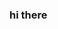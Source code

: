 ### hi there

<!-- <p align="left"> <img src="https://komarev.com/ghpvc/?username=louisnfr&label=Profile%20views&color=0e75b6&style=flat" alt="louisnfr" /> </p>

<h1 align="center">Hi 👋, I'm louis raffin</h1>
<h3 align="center">I'm a student at 42 Paris.</h3><br>

[![42 profile](https://1337-readme.vercel.app/api/profile?cursus=42cursus&dark=true&leet_logo=hide&login=lraffin)](https://github.com/mohouyizme/1337-readme)

<p align="left"> <a href="https://github.com/ryo-ma/github-profile-trophy"><img src="https://github-profile-trophy.vercel.app/?username=louisnfr" alt="louisnfr" /></a> </p>

- 🔭 I’m currently working on [minishell](https://github.com/louisnfr/minishell)

- 📫 How to reach me **louis.raffin@gmail.com**

<h3 align="left">Connect with me:</h3>
<p align="left">
<a href="https://stackoverflow.com/users/15101316" target="blank"><img align="center" src="https://raw.githubusercontent.com/rahuldkjain/github-profile-readme-generator/master/src/images/icons/Social/stack-overflow.svg" alt="15101316" height="30" width="40" /></a>
<a href="https://instagram.com/louisnfr" target="blank"><img align="center" src="https://raw.githubusercontent.com/rahuldkjain/github-profile-readme-generator/master/src/images/icons/Social/instagram.svg" alt="louisnfr" height="30" width="40" /></a>
<a href="https://medium.com/@louisnfr" target="blank"><img align="center" src="https://raw.githubusercontent.com/rahuldkjain/github-profile-readme-generator/master/src/images/icons/Social/medium.svg" alt="@louisnfr" height="30" width="40" /></a>
</p>

<h3 align="left">Languages and Tools:</h3>
<p align="left"> <a href="https://www.gnu.org/software/bash/" target="_blank" rel="noreferrer"> <img src="https://www.vectorlogo.zone/logos/gnu_bash/gnu_bash-icon.svg" alt="bash" width="40" height="40"/> </a> <a href="https://www.cprogramming.com/" target="_blank" rel="noreferrer"> <img src="https://raw.githubusercontent.com/devicons/devicon/master/icons/c/c-original.svg" alt="c" width="40" height="40"/> </a> <a href="https://www.w3schools.com/cpp/" target="_blank" rel="noreferrer"> <img src="https://raw.githubusercontent.com/devicons/devicon/master/icons/cplusplus/cplusplus-original.svg" alt="cplusplus" width="40" height="40"/> </a> <a href="https://www.docker.com/" target="_blank" rel="noreferrer"> <img src="https://raw.githubusercontent.com/devicons/devicon/master/icons/docker/docker-original-wordmark.svg" alt="docker" width="40" height="40"/> </a> <a href="https://git-scm.com/" target="_blank" rel="noreferrer"> <img src="https://www.vectorlogo.zone/logos/git-scm/git-scm-icon.svg" alt="git" width="40" height="40"/> </a> <a href="https://www.linux.org/" target="_blank" rel="noreferrer"> <img src="https://raw.githubusercontent.com/devicons/devicon/master/icons/linux/linux-original.svg" alt="linux" width="40" height="40"/> </a> <a href="https://www.python.org" target="_blank" rel="noreferrer"> <img src="https://raw.githubusercontent.com/devicons/devicon/master/icons/python/python-original.svg" alt="python" width="40" height="40"/> </a> <a href="https://developer.apple.com/swift/" target="_blank" rel="noreferrer"> <img src="https://raw.githubusercontent.com/devicons/devicon/master/icons/swift/swift-original.svg" alt="swift" width="40" height="40"/> </a> </p>

<h3 align="left">Statistics:</h3>
<p>&nbsp;<img align="center" src="https://github-readme-stats.vercel.app/api?username=louisnfr&show_icons=true&locale=en&count_private=true&theme=darcula&hide_border=true&hide=issues,contribs&bg_color=00000000" alt="louisnfr" /></p>

<p><img align="center" src="https://github-readme-streak-stats.herokuapp.com/?user=louisnfr&theme=darcula&hide_border=true&background=00000000" alt="louisnfr" /></p>

<p><img align="left" src="https://github-readme-stats.vercel.app/api/top-langs?username=louisnfr&show_icons=true&locale=en&layout=compact&hide_border=true&theme=darcula&bg_color=00000000&langs_count=6&hide=jupyter%20notebook,tex,css,php" alt="louisnfr" /></p><br><br><br><br><br><br><br>

<h3 align="left">Support:</h3>
<p><a href="https://www.buymeacoffee.com/louisnfr"> <img align="left" src="https://cdn.buymeacoffee.com/buttons/v2/default-yellow.png" height="50" width="210" alt="louisnfr" /></a></p><br><br>
 -->
